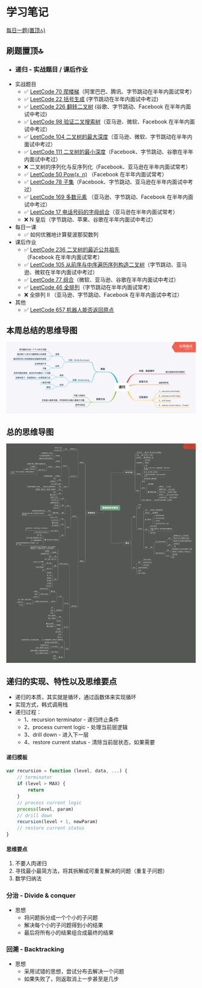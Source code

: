 # 学习笔记

[每日一题(置顶🔝)](../questions/README.md)

## 刷题置顶🔝
* ### 递归 - 实战题目 / 课后作业
* 实战题目
    * ✅ [LeetCode 70 爬楼梯](../questions/leetcode.70.md)（阿里巴巴、腾讯、字节跳动在半年内面试常考）
    * ✅ [LeetCode 22 括号生成](./Day1/README.md#1) (字节跳动在半年内面试中考过)
    * ✅ [LeetCode 226 翻转二叉树](./Day2/README.md#1) (谷歌、字节跳动、Facebook 在半年内面试中考过)
    * ✅ [LeetCode 98 验证二叉搜索树](./Day2/README.md#2)（亚马逊、微软、Facebook 在半年内面试中考过）
    * ✅ [LeetCode 104 二叉树的最大深度](/questions/leetcode.104.md)（亚马逊、微软、字节跳动在半年内面试中考过）
    * ✅ [LeetCode 111 二叉树的最小深度](./Day2/README#3)（Facebook、字节跳动、谷歌在半年内面试中考过）
    * ❌ 二叉树的序列化与反序列化（Facebook、亚马逊在半年内面试常考）
    * ✅ [LeetCode 50 Pow(x, n)](./Day4/README.md#1) （Facebook 在半年内面试常考）
    * ✅ [LeetCode 78 子集](./Day4/README.md#2)（Facebook、字节跳动、亚马逊在半年内面试中考过）
    * ✅ [LeetCode 169 多数元素](./Day4/README.md#3) （亚马逊、字节跳动、Facebook 在半年内面试中考过）
    * ✅ [LeetCode 17 电话号码的字母组合](./Day4/README.md#4)（亚马逊在半年内面试常考）
    * ❌ N 皇后（字节跳动、苹果、谷歌在半年内面试中考过）
* 每日一课
    * ✅ 如何优雅地计算斐波那契数列
* 课后作业
    * ✅ [LeetCode 236 二叉树的最近公共祖先](./Day3/README.md#1)（Facebook 在半年内面试常考）
    * ✅ [LeetCode 105 从前序与中序遍历序列构造二叉树](./Day3/README.md#2)（字节跳动、亚马逊、微软在半年内面试中考过）
    * ✅ [LeetCode 77 组合](./Day5/README.md#2)（微软、亚马逊、谷歌在半年内面试中考过）
    * ✅ [LeetCode 46 全排列](./Day5/README.md#3)（字节跳动在半年内面试常考）
    * ❌ 全排列 II （亚马逊、字节跳动、Facebook 在半年内面试中考过）
* 其他
  * ✅ [LeetCode 657 机器人能否返回原点](./Day5/README.md#1)

## 本周总结的思维导图
![recursion](./recursion.png)

## 总的思维导图
![data_structure_and_algorithm](./data_structure_and_algorithm.png)

## 递归的实现、特性以及思维要点
* 递归的本质，其实就是循环，通过函数体来实现循环
* 实现方式，韩式调用栈
* 递归过程：
    * 1、recursion terminator - 递归终止条件
    * 2、process current logic - 处理当前层逻辑
    * 3、drill down - 进入下一层
    * 4、restore current status - 清除当前层状态，如果需要

#### 递归模板
```javascript
var recursion = function (level, data, ...) {
    // terminator
    if (level > MAX) {
        return
    }
    // process current logic
    process(level, param)
    // drill down
    recursion(level + 1, newParam)
    // restore current status
}
```
#### 思维要点
1. 不要人肉递归
2. 寻找最小最简方法，将其拆解成可重复解决的问题（重复子问题）
3. 数学归纳法


### 分治 - Divide & conquer
* 思想
	* 将问题拆分成一个个小的子问题
	* 解决每个小的子问题得到小的结果
	* 最后将所有小的结果组合成最终的结果
  

### 回溯 - Backtracking
* 思想
	* 采用试错的思想，尝试分布去解决一个问题
	* 如果失败了，则返取消上一步甚至是几步
